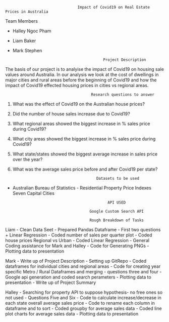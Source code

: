                                     Impact of Covid19 on Real Estate Prices in Australia
    
Team Members 

- Halley Ngoc Pham 
- Liam Baker
- Mark Stephen


                                              Project Description 


The basis of our project is to analyise the impact of Covid19 on housing sale values around Australia. In our analysis we look at the cost of dwellings in major cities and rural areas before the beginning of Covid19 and how the impact of Covid19 effected housing prices in cities vs regional areas.

                                          Research questions to answer
                                          
1. What was the effect of Covid19 on the Australian house prices?

2. Did the number of house sales increase due to Covid19?

3. What regional areas showed the biggest increase in % sales price during Covid19?

4. What city areas showed the biggest increase in % sales price during Covid19?

5. What state/states showed the biggest average increase in sales price over the year?

6. What was the average sales price before and after Covid19 per state?

 
                                            Datasets to be used

- Australian Bureau of Statistics - Residential Property Price Indexes Seven Capital Cities

                                                API USED

                                        Google Custom Search API

                                        Rough Breakdown of Tasks

Liam 
    - Clean Data Seet
    - Prepared Pandas Dataframe
    - First two questions + Linear Regression
    - Coded number of sales per quarter plot
    - Coded house prices Regional vs Urban 
    - Coded Linear Regression
    - General Coding assistance for Mark and Halley
    - Code for Generating PNGs
    - Plotting data to presentation 

Mark 
    - Write up of Project Description
    - Setting up GitRepo
    - Coded dataframes for individual cities and regional areas
    - Code for creating year specific Metro / Rural Dataframes and merging
    - questions three and four
    - Google api generation and coded search perameters 
    - Plotting data to presentation
    - Write up of Project Summary 

Halley 
    - Searching for property API to suppose hypothesis- no free ones so not used
    - Questions Five and Six
    - Code to calculate increase/decrease in each state overall average sales price
    - Code to rename each column in dataframe and to sort
    - Coded groupby for average sales data
    - Coded line plot charts for average sales data
    - Plotting data to presentation
    




